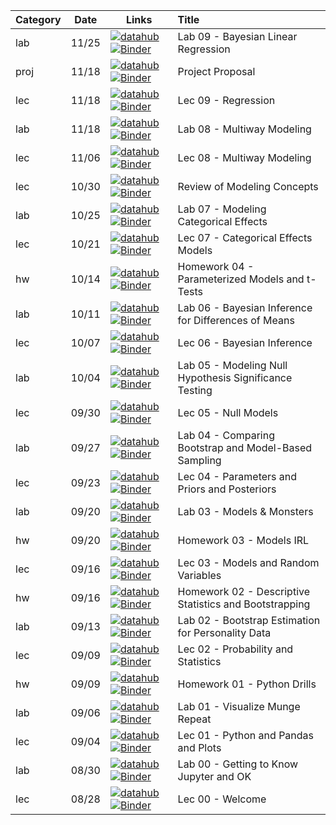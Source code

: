 Category | Date  | Links               | Title
-------- | ----- | ------------------- |:------
lab | 11/25 | [![datahub]({{site.url}}/content/shared/img/interact_badge.svg)]({{site.interact}}lab/09_regression) [![Binder](https://mybinder.org/badge_logo.svg)]({{site.binder}}lab/09_regression) | Lab 09 - Bayesian Linear Regression
proj | 11/18 | [![datahub]({{site.url}}/content/shared/img/interact_badge.svg)]({{site.interact}}proj/proposal) [![Binder](https://mybinder.org/badge_logo.svg)]({{site.binder}}proj/proposal) | Project Proposal
lec | 11/18 | [![datahub]({{site.url}}/content/shared/img/interact_badge.svg)]({{site.interact}}lec/09_regression) [![Binder](https://mybinder.org/badge_logo.svg)]({{site.binder}}lec/09_regression) | Lec 09 - Regression
lab | 11/18 | [![datahub]({{site.url}}/content/shared/img/interact_badge.svg)]({{site.interact}}lab/08_multiway) [![Binder](https://mybinder.org/badge_logo.svg)]({{site.binder}}lab/08_multiway) | Lab 08 - Multiway Modeling
lec | 11/06 | [![datahub]({{site.url}}/content/shared/img/interact_badge.svg)]({{site.interact}}lec/08_multiway) [![Binder](https://mybinder.org/badge_logo.svg)]({{site.binder}}lec/08_multiway) | Lec 08 - Multiway Modeling
lec | 10/30 | [![datahub]({{site.url}}/content/shared/img/interact_badge.svg)]({{site.interact}}lec/midterm_review) [![Binder](https://mybinder.org/badge_logo.svg)]({{site.binder}}lec/midterm_review) | Review of Modeling Concepts
lab | 10/25 | [![datahub]({{site.url}}/content/shared/img/interact_badge.svg)]({{site.interact}}lab/07_category_fx) [![Binder](https://mybinder.org/badge_logo.svg)]({{site.binder}}lab/07_category_fx) | Lab 07 - Modeling Categorical Effects
lec | 10/21 | [![datahub]({{site.url}}/content/shared/img/interact_badge.svg)]({{site.interact}}lec/07_category_fx) [![Binder](https://mybinder.org/badge_logo.svg)]({{site.binder}}lec/07_category_fx) | Lec 07 - Categorical Effects Models
hw | 10/14 | [![datahub]({{site.url}}/content/shared/img/interact_badge.svg)]({{site.interact}}hw/04_parameter_null) [![Binder](https://mybinder.org/badge_logo.svg)]({{site.binder}}hw/04_parameter_null) | Homework 04 - Parameterized Models and t-Tests
lab | 10/11 | [![datahub]({{site.url}}/content/shared/img/interact_badge.svg)]({{site.interact}}lab/06_bayes) [![Binder](https://mybinder.org/badge_logo.svg)]({{site.binder}}lab/06_bayes) | Lab 06 - Bayesian Inference for Differences of Means
lec | 10/07 | [![datahub]({{site.url}}/content/shared/img/interact_badge.svg)]({{site.interact}}lec/06_bayes) [![Binder](https://mybinder.org/badge_logo.svg)]({{site.binder}}lec/06_bayes) | Lec 06 - Bayesian Inference
lab | 10/04 | [![datahub]({{site.url}}/content/shared/img/interact_badge.svg)]({{site.interact}}lab/05_null) [![Binder](https://mybinder.org/badge_logo.svg)]({{site.binder}}lab/05_null) | Lab 05 - Modeling Null Hypothesis Significance Testing
lec | 09/30 | [![datahub]({{site.url}}/content/shared/img/interact_badge.svg)]({{site.interact}}lec/05_null) [![Binder](https://mybinder.org/badge_logo.svg)]({{site.binder}}lec/05_null) | Lec 05 - Null Models
lab | 09/27 | [![datahub]({{site.url}}/content/shared/img/interact_badge.svg)]({{site.interact}}lab/04_parameters) [![Binder](https://mybinder.org/badge_logo.svg)]({{site.binder}}lab/04_parameters) | Lab 04 - Comparing Bootstrap and Model-Based Sampling
lec | 09/23 | [![datahub]({{site.url}}/content/shared/img/interact_badge.svg)]({{site.interact}}lec/04_parameters) [![Binder](https://mybinder.org/badge_logo.svg)]({{site.binder}}lec/04_parameters) | Lec 04 - Parameters and Priors and Posteriors
lab | 09/20 | [![datahub]({{site.url}}/content/shared/img/interact_badge.svg)]({{site.interact}}lab/03_models) [![Binder](https://mybinder.org/badge_logo.svg)]({{site.binder}}lab/03_models) | Lab 03 - Models & Monsters
hw | 09/20 | [![datahub]({{site.url}}/content/shared/img/interact_badge.svg)]({{site.interact}}hw/03_models) [![Binder](https://mybinder.org/badge_logo.svg)]({{site.binder}}hw/03_models) | Homework 03 - Models IRL
lec | 09/16 | [![datahub]({{site.url}}/content/shared/img/interact_badge.svg)]({{site.interact}}lec/03_models) [![Binder](https://mybinder.org/badge_logo.svg)]({{site.binder}}lec/03_models) | Lec 03 - Models and Random Variables
hw | 09/16 | [![datahub]({{site.url}}/content/shared/img/interact_badge.svg)]({{site.interact}}hw/02_bootstrap) [![Binder](https://mybinder.org/badge_logo.svg)]({{site.binder}}hw/02_bootstrap) | Homework 02 - Descriptive Statistics and Bootstrapping
lab | 09/13 | [![datahub]({{site.url}}/content/shared/img/interact_badge.svg)]({{site.interact}}lab/02_bootstrap) [![Binder](https://mybinder.org/badge_logo.svg)]({{site.binder}}lab/02_bootstrap) | Lab 02 - Bootstrap Estimation for Personality Data
lec | 09/09 | [![datahub]({{site.url}}/content/shared/img/interact_badge.svg)]({{site.interact}}lec/02_bootstrap) [![Binder](https://mybinder.org/badge_logo.svg)]({{site.binder}}lec/02_bootstrap) | Lec 02 - Probability and Statistics
hw | 09/09 | [![datahub]({{site.url}}/content/shared/img/interact_badge.svg)]({{site.interact}}hw/01_python) [![Binder](https://mybinder.org/badge_logo.svg)]({{site.binder}}hw/01_python) | Homework 01 - Python Drills
lab | 09/06 | [![datahub]({{site.url}}/content/shared/img/interact_badge.svg)]({{site.interact}}lab/01_python) [![Binder](https://mybinder.org/badge_logo.svg)]({{site.binder}}lab/01_python) | Lab 01 - Visualize Munge Repeat
lec | 09/04 | [![datahub]({{site.url}}/content/shared/img/interact_badge.svg)]({{site.interact}}lec/01_python) [![Binder](https://mybinder.org/badge_logo.svg)]({{site.binder}}lec/01_python) | Lec 01 - Python and Pandas and Plots
lab | 08/30 | [![datahub]({{site.url}}/content/shared/img/interact_badge.svg)]({{site.interact}}lab/00_welcome) [![Binder](https://mybinder.org/badge_logo.svg)]({{site.binder}}lab/00_welcome) | Lab 00 - Getting to Know Jupyter and OK
lec | 08/28 | [![datahub]({{site.url}}/content/shared/img/interact_badge.svg)]({{site.interact}}lec/00_welcome) [![Binder](https://mybinder.org/badge_logo.svg)]({{site.binder}}lec/00_welcome) | Lec 00 - Welcome
